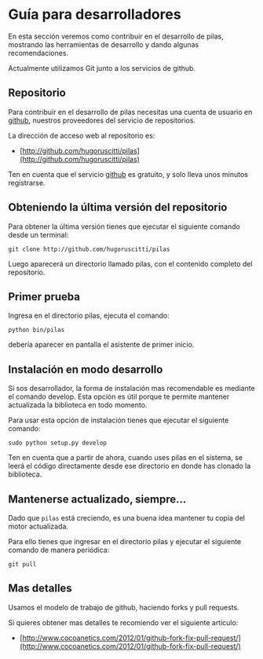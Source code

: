 # Guía para desarrolladores

En esta sección veremos como contribuir en el desarrollo de pilas, mostrando las herramientas de desarrollo y dando algunas recomendaciones.

Actualmente utilizamos Git junto a los servicios de github.


## Repositorio

Para contribuir en el desarrollo de pilas necesitas una cuenta de usuario en
[github](http://github.com), nuestros proveedores del servicio de repositorios.

La dirección de acceso web al repositorio es:

 - [http://github.com/hugoruscitti/pilas](http://github.com/hugoruscitti/pilas)

Ten en cuenta que el servicio [github](http://github.com) es gratuito, y solo lleva unos minutos registrarse.

## Obteniendo la última versión del repositorio

Para obtener la última versión tienes que ejecutar el siguiente comando desde un terminal:

    git clone http://github.com/hugoruscitti/pilas

Luego aparecerá un directorio llamado pilas, con el contenido completo del repositorio.

## Primer prueba

Ingresa en el directorio pilas, ejecuta el comando:

    python bin/pilas

debería aparecer en pantalla el asistente de primer inicio.


## Instalación en modo desarrollo

Si sos desarrollador, la forma de instalación mas recomendable es mediante el
comando develop. Esta opción es útil porque te permite mantener actualizada
la biblioteca en todo momento.

Para usar esta opción de instalación tienes que ejecutar el siguiente comando:

    sudo python setup.py develop

Ten en cuenta que a partir de ahora, cuando uses pilas en el sistema, se
leerá el código directamente desde ese directorio en donde has clonado
la biblioteca.

## Mantenerse actualizado, siempre...

Dado que `pilas` está creciendo, es una buena idea mantener tu copia del motor actualizada.

Para ello tienes que ingresar en el directorio pilas y ejecutar el siguiente
comando de manera periódica:

    git pull

## Mas detalles

Usamos el modelo de trabajo de github, haciendo forks y pull requests.

Si quieres obtener mas detalles te recomiendo ver el siguiente artículo:

 - [http://www.cocoanetics.com/2012/01/github-fork-fix-pull-request/](http://www.cocoanetics.com/2012/01/github-fork-fix-pull-request/)
